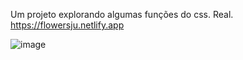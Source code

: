 Um projeto explorando algumas funções do css.
Real.
https://flowersju.netlify.app

![image](https://github.com/VitorDarilho/flowersJuu/assets/117047872/19559ad0-d85b-4249-bf33-cba578d6953f)
